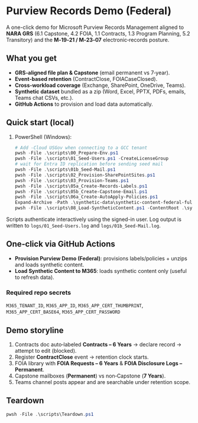# Purview Records Demo (Federal)

A one-click demo for Microsoft Purview Records Management aligned to **NARA GRS** (6.1 Capstone, 4.2 FOIA, 1.1 Contracts, 1.3 Program Planning, 5.2 Transitory) and the **M‑19‑21 / M‑23‑07** electronic‑records posture.

## What you get
- **GRS‑aligned file plan & Capstone** (email permanent vs 7‑year).
- **Event‑based retention** (ContractClose, FOIACaseClosed).
- **Cross‑workload coverage** (Exchange, SharePoint, OneDrive, Teams).
- **Synthetic dataset** bundled as a zip (Word, Excel, PPTX, PDFs, emails, Teams chat CSVs, etc.).
- **GitHub Actions** to provision and load data automatically.

## Quick start (local)
1. PowerShell (Windows):
   ```powershell
   # Add -Cloud USGov when connecting to a GCC tenant
   pwsh -File .\scripts\00_Prepare-Env.ps1
   pwsh -File .\scripts\01_Seed-Users.ps1 -CreateLicenseGroup
   # wait for Entra ID replication before sending seed mail
   pwsh -File .\scripts\01b_Seed-Mail.ps1
   pwsh -File .\scripts\02_Provision-SharePointSites.ps1
   pwsh -File .\scripts\03_Provision-Teams.ps1
   pwsh -File .\scripts\05a_Create-Records-Labels.ps1
   pwsh -File .\scripts\05b_Create-Capstone-Email.ps1
   pwsh -File .\scripts\06a_Create-AutoApply-Policies.ps1
   Expand-Archive -Path .\synthetic-data\synthetic-content-federal-full.zip -DestinationPath .\synthetic-content -Force
   pwsh -File .\scripts\08_Load-SyntheticContent.ps1 -ContentRoot .\synthetic-content -TeamName "Records Demo Team" -FromUpn "record.manager@contoso.com"
   ```
Scripts authenticate interactively using the signed-in user. Log output is written to `logs/01_Seed-Users.log` and `logs/01b_Seed-Mail.log`.

## One‑click via GitHub Actions
- **Provision Purview Demo (Federal)**: provisions labels/policies + unzips and loads synthetic content.
- **Load Synthetic Content to M365**: loads synthetic content only (useful to refresh data).

### Required repo secrets
`M365_TENANT_ID`, `M365_APP_ID`, `M365_APP_CERT_THUMBPRINT`, `M365_APP_CERT_BASE64`, `M365_APP_CERT_PASSWORD`

## Demo storyline
1. Contracts doc auto‑labeled **Contracts – 6 Years** → declare record → attempt to edit (blocked).
2. Register **ContractClose** event → retention clock starts.
3. FOIA library with **FOIA Requests – 6 Years** & **FOIA Disclosure Logs – Permanent**.
4. Capstone mailboxes (**Permanent**) vs non‑Capstone (**7 Years**).
5. Teams channel posts appear and are searchable under retention scope.

## Teardown
```powershell
pwsh -File .\scripts\Teardown.ps1
```
